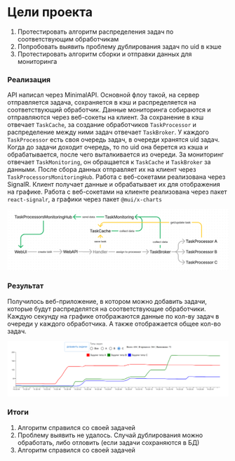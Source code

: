 # Цели проекта

1. Протестировать алгоритм распределения задач по соответствующим обработчикам
2. Попробовать выявить проблему дублирования задач по uid в кэше
3. Протестировать алгоритм сборки и отправки данных для мониторинга

### Реализация

API написал через MinimalAPI. Основной флоу такой, на сервер отправляется задача, сохраняется в кэш и распределяется на соответствующий обработчик. Данные мониторинга собираются и отправляются через веб-сокеты на клиент.
За сохранение в кэш отвечает `TaskCache`, за создание обработчиков `TaskProcessor` и распределение между ними задач отвечает `TaskBroker`. У каждого `TaskProcessor` есть своя очередь задач, в очереди хранятся uid задач.
Когда до задачи доходит очередь, то по uid она берется из кэша и обрабатывается, после чего выталкивается из очереди. За мониторинг отвечает `TaskMonitoring`, он обращается к `TaskCache` и `TaskBroker` за данными.
После сбора данных отправляет их на клиент через `TaskProcessorsMonitoringHub`. Работа с веб-сокетами реализована через SignalR. Клиент получает данные и обрабатывает их для отображения на графике. 
Работа с веб-сокетами на клиенте реализована через пакет `react-signalr`, а графики через пакет `@mui/x-charts` 

![AppScheme](https://github.com/Koichi-hub/TaskBrokerSandbox/blob/master/resources/app-scheme.png)

### Результат

Получилось веб-приложение, в котором можно добавить задачи, которые будут распределятся на соответствующие обработчики. Каждую секунду на графике отображаются данные по кол-ву задач в очереди у каждого обработчика.
А также отображается общее кол-во задач.

![UIChart](https://github.com/Koichi-hub/TaskBrokerSandbox/blob/master/resources/ui_chart.png)

### Итоги

1. Алгоритм справился со своей задачей
2. Проблему выявить не удалось. Случай дублирования можно обработать, либо отловить (если задачи сохраняются в БД)
3. Алгоритм справился со своей задачей 
